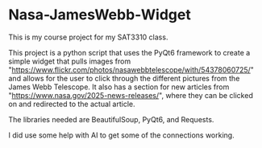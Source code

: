 # Nasa-JamesWebb-Widget
This is my course project for my SAT3310 class. 

This project is a python script that uses the PyQt6 framework to create a simple widget that pulls images from "https://www.flickr.com/photos/nasawebbtelescope/with/54378060725/" and allows for the user to click through the different pictures from the James Webb Telescope. It also has a section for new articles from "https://www.nasa.gov/2025-news-releases/", where they can be clicked on and redirected to the actual article. 

The libraries needed are BeautifulSoup, PyQt6, and Requests. 

I did use some help with AI to get some of the connections working. 
